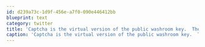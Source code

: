 ```yaml
---
id: d239a73c-1d9f-456e-a7f0-090e446412bb
blueprint: text
category: twitter
title: 'Captcha is the virtual version of the public washroom key.  There has to be a better way.'
caption: 'Captcha is the virtual version of the public washroom key.  There has to be a better way.'
---
```

